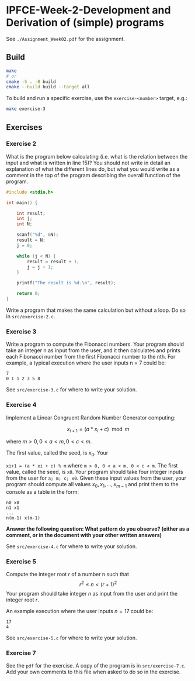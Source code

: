 # IPFCE-Week-2-Development and Derivation of (simple) programs


See `./Assignment_Week02.pdf` for the assignment.

## Build

```bash
make
# or
cmake -S . -B build
cmake --build build --target all
```

To build and run a specific exercise, use the `exercise-<number>` target, e.g.:

```bash
make exercise-3
```

## Exercises

### Exercise 2
What is the program below calculating (i.e. what is the relation between the input and
what is written in line 15)? You should not write in detail an explanation of what the
different lines do, but what you would write as a comment in the top of the program
describing the overall function of the program.

```c
#include <stdio.h>

int main() {

	int result;
	int j;
	int N;

	scanf("%d", &N);
	result = N;
	j = 0;

	while (j < N) {
		result = result + 1;
		j = j + 1;
	}

	printf("The result is %d.\n", result);

	return 0;
}
```

Write a program that makes the same calculation but without a loop. Do so in `src/exercise-2.c`.

### Exercise 3
Write a program to compute the Fibonacci numbers. Your program should take an
integer n as input from the user, and it then calculates and prints each Fibonacci
number from the first Fibonacci number to the nth. For example, a typical execution
where the user inputs n = 7 could be:
```
7  
0 1 1 2 3 5 8
```

See `src/exercise-3.c` for where to write your solution.

### Exercise 4
Implement a Linear Congruent Random Number Generator computing:

$$ x_{i+1} = (a * x_i + c) \mod m $$

where $m > 0, 0 < a < m, 0 < c < m$.

The first value, called the seed, is $x_0$. Your

`xi+1 = (a * xi + c) % m`
where `m > 0, 0 < a < m, 0 < c < m`. The first value, called the seed, is `x0`. Your program should take four integer inputs from the user for `a; m; c; x0`. Given these input values from the user, your program should compute all values $x_0, x_1, ...,  x_{m-1}$ and print them to the console as a table in the form:  
```
n0 x0
n1 x1
...
n(m-1) x(m-1)
```
   
**Answer the following question: What pattern do you observe? (either as a comment, or in the document with your other written answers)**
   
See `src/exercise-4.c` for where to write your solution.

### Exercise 5
Compute the integer root $r$ of a number n such that 
$$ r^2 \leq n < (r + 1)^2 $$
Your program should take integer $n$ as input from the user and print the integer root $r$.

An example execution where the user inputs $n = 17$ could be:
```
17
4
```
   
See `src/exercise-5.c` for where to write your solution.

### Exercise 7

See the `pdf` for the exercise. A copy of the program is in `src/exercise-7.c`. Add your own comments to this file when asked to do so in the exercise.
